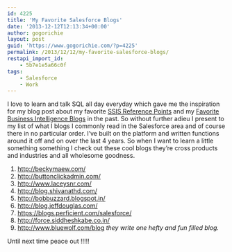 ```yaml
---
id: 4225
title: 'My Favorite Salesforce Blogs'
date: '2013-12-12T12:13:34+00:00'
author: gogorichie
layout: post
guid: 'https://www.gogorichie.com/?p=4225'
permalink: /2013/12/12/my-favorite-salesforce-blogs/
restapi_import_id:
    - 5b7e1e5a66c0f
tags:
    - Salesforce
    - Work
---
```


I love to learn and talk SQL all day everyday which gave me the inspiration for my blog post about my favorite [SSIS Reference Points](https://www.gogorichie.com/2010/10/ssis-reference-points/) and my [Favorite Business Intelligence Blogs](https://www.gogorichie.com/2010/10/bi-blogs/) in the past. So without further adieu I present to my list of what I blogs I commonly read in the Salesforce area and of course there in no particular order. I’ve built on the platform and written functions around it off and on over the last 4 years. So when I want to learn a little something something I check out these cool blogs they’re cross products and industries and all wholesome goodness.

1. <http://beckymaew.com/>
2. <http://buttonclickadmin.com/>
3. <http://www.laceysnr.com/>
4. <http://blog.shivanathd.com/>
5. <http://bobbuzzard.blogspot.in/>
6. <http://blog.jeffdouglas.com/>
7. <https://blogs.perficient.com/salesforce/>
8. <http://force.siddheshkabe.co.in/>
9. <http://www.bluewolf.com/blog> *they write one hefty and fun filled blog.*

Until next time peace out !!!!!